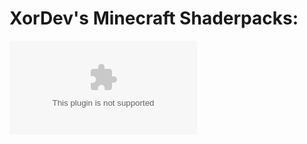 # XorDev's Minecraft Shaderpacks:

![Download](https://github.com/XorDev/Trippy-Shaderpack/archive/master.zip)
